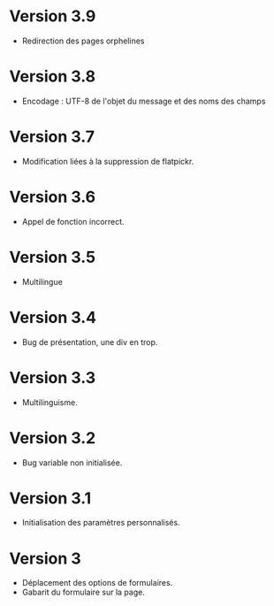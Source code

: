 # Version 3.9
- Redirection des pages orphelines
# Version 3.8
- Encodage : UTF-8 de l'objet du message et des noms des champs
# Version 3.7
- Modification liées à la suppression de flatpickr.
# Version 3.6
- Appel de fonction incorrect.
# Version 3.5
- Multilingue
# Version 3.4
- Bug de présentation, une div en trop.
# Version 3.3
- Multilinguisme.
# Version 3.2
- Bug variable non initialisée.
# Version 3.1
- Initialisation des paramètres personnalisés.
# Version 3
- Déplacement des options de formulaires.
- Gabarit du formulaire sur la page.
